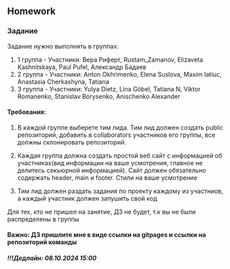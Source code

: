 ## Homework

### Задание

Задание нужно выполнять в группах:

1. 1 группа - Участники: Вера Риферт, Rustam_Zamanov, Elizaveta Kashnitskaya, Paul Pufel, Александр Бадаев
2. 2 группа - Участники: Anton Okhrimenko, Elena Suslova, Maxim Iatiuc, Anastasia Cherkashyna, Tatiana
3. 3 группа - Участники: Yulya Dietz, Lina Göbel, Tatiana N, Viktor Romanenko, Stanislav Borysenko, Anischenko Alexander

#### Требования:

1. В каждой группе выберете тим лида. Тим лид должен создать public репозиторий, добавить в collaborators участников его группы, все должны склонировать репозиторий.

2. Каждая группа должна создать простой веб сайт с информацией об участниках(вид информации на ваше усмотрения, главное не делитесь секьюрной информацией). Сайт должен обязательно содержать header, main и footer. Стили на ваше усмотрение

3. Тим лид должен раздать задания по проекту каждому из участниов, а каждый участник должен запушить свой код

Для тех, кто не пришел на занятие, ДЗ не будет, т.к вы не были распределены в группы

#### Важно: ДЗ пришлите мне в виде ссылки на gitpages и ссылки на репозиторий команды

##### !!!Дедлайн: 08.10.2024 15:00

